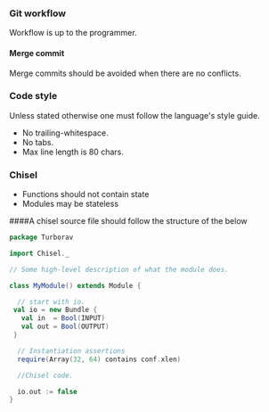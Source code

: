 
### Git workflow
Workflow is up to the programmer.

#### Merge commit
Merge commits should be avoided when there are no conflicts.

### Code style
Unless stated otherwise one must follow the language's style guide.

* No trailing-whitespace.
* No tabs.
* Max line length is 80 chars.

### Chisel

* Functions should not contain state
* Modules may be stateless

####A chisel source file should follow the structure of the below

```scala
package Turborav

import Chisel._

// Some high-level description of what the module does.

class MyModule() extends Module {

  // start with io.
 val io = new Bundle {
   val in  = Bool(INPUT)
   val out = Bool(OUTPUT)
 }

  // Instantiation assertions
  require(Array(32, 64) contains conf.xlen)

  //Chisel code.

  io.out := false
}
```
